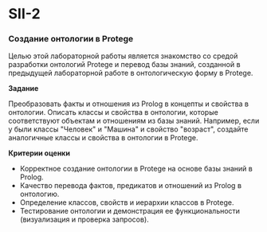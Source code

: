# SII-2
### **Создание онтологии в Protege**

Целью этой лабораторной работы является знакомство со средой разработки онтологий Protege и перевод базы знаний, созданной в предыдущей лабораторной работе в онтологическую форму в Protege.

**Задание**

Преобразовать факты и отношения из Prolog в концепты и свойства в онтологии. Описать классы и свойства в онтологии, которые соответствуют объектам и отношениям из базы знаний. Например, если у были классы "Человек" и "Машина" и свойство "возраст", создайте аналогичные классы и свойства в онтологии в Protege.

**Критерии оценки**

- Корректное создание онтологии в Protege на основе базы знаний в Prolog.
- Качество перевода фактов, предикатов и отношений из Prolog в онтологию.
- Определение классов, свойств и иерархии классов в Protege.
- Тестирование онтологии и демонстрация ее функциональности (визуализация и проверка запросов).
